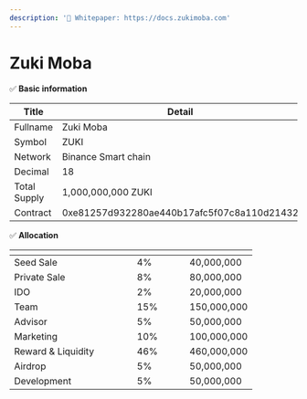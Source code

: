 ```yaml
---
description: '📄 Whitepaper: https://docs.zukimoba.com'
---
```


# Zuki Moba

✅ **Basic information**

<table><thead><tr><th width="145">Title</th><th>Detail</th></tr></thead><tbody><tr><td>Fullname</td><td>Zuki Moba</td></tr><tr><td>Symbol</td><td>ZUKI</td></tr><tr><td>Network</td><td>Binance Smart chain</td></tr><tr><td>Decimal</td><td>18</td></tr><tr><td>Total Supply</td><td>1,000,000,000 ZUKI</td></tr><tr><td>Contract</td><td>0xe81257d932280ae440b17afc5f07c8a110d21432</td></tr></tbody></table>

✅ **Allocation**

<table data-header-hidden><thead><tr><th width="199"></th><th width="76"></th><th></th></tr></thead><tbody><tr><td>Seed Sale</td><td>4%</td><td>40,000,000</td></tr><tr><td>Private Sale</td><td>8%</td><td>80,000,000</td></tr><tr><td>IDO</td><td>2%</td><td>20,000,000</td></tr><tr><td>Team</td><td>15%</td><td>150,000,000</td></tr><tr><td>Advisor</td><td>5%</td><td>50,000,000</td></tr><tr><td>Marketing</td><td>10%</td><td>100,000,000</td></tr><tr><td>Reward &#x26; Liquidity</td><td>46%</td><td>460,000,000</td></tr><tr><td>Airdrop</td><td>5%</td><td>50,000,000</td></tr><tr><td>Development</td><td>5%</td><td>50,000,000</td></tr></tbody></table>
